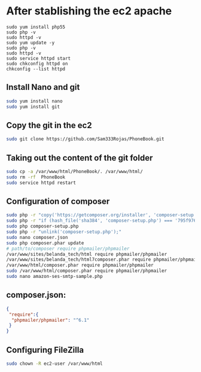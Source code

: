 # After stablishing the ec2 apache
```console
sudo yum install php55
sudo php -v
sudo httpd -v
sudo yum update -y
sudo php -v
sudo httpd -v
sudo service httpd start
sudo chkconfig httpd on
chkconfig --list httpd
```
## Install Nano and git
```bash
sudo yum install nano
sudo yum install git
```
## Copy the git in the ec2 
```bash
sudo git clone https://github.com/Sam333Rojas/PhoneBook.git
```
## Taking out the content of the git folder
```bash
sudo cp -a /var/www/html/PhoneBook/. /var/www/html/
sudo rm -rf  PhoneBook
sudo service httpd restart
```
## Configuration of composer
```bash
sudo php -r "copy('https://getcomposer.org/installer', 'composer-setup.php');"
sudo php -r "if (hash_file('sha384', 'composer-setup.php') === '795f976fe0ebd8b75f26a6dd68f78fd3453ce79f32ecb33e7fd087d39bfeb978342fb73ac986cd4f54edd0dc902601dc') { echo 'Installer verified'; } else { echo 'Installer corrupt'; unlink('composer-setup.php'); } echo PHP_EOL;"
sudo php composer-setup.php
sudo php -r "unlink('composer-setup.php');"
sudo nano composer.json
sudo php composer.phar update
# path/to/composer require phpmailer/phpmailer
/var/www/sites/belanda_tech/html require phpmailer/phpmailer
/var/www/sites/belanda_tech/html7composer.phar require phpmailer/phpmailer
/var/www/html/composer.phar require phpmailer/phpmailer
sudo /var/www/html/composer.phar require phpmailer/phpmailer
sudo nano amazon-ses-smtp-sample.php

```
## composer.json:
```JSON
{
 "require":{
  "phpmailer/phpmailer": "^6.1"
 }
}
```
## Configuring FileZilla

```zsh
sudo chown -R ec2-user /var/www/html
 ```
